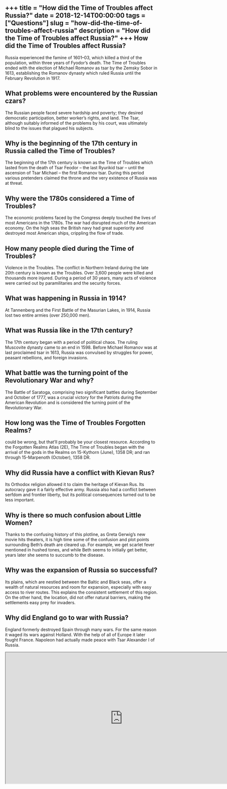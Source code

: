 +++
title = "How did the Time of Troubles affect Russia?"
date = 2018-12-14T00:00:00
tags = ["Questions"]
slug = "how-did-the-time-of-troubles-affect-russia"
description = "How did the Time of Troubles affect Russia?"
+++
How did the Time of Troubles affect Russia?
-------------------------------------------

Russia experienced the famine of 1601–03, which killed a third of the population, within three years of Fyodor’s death. The Time of Troubles ended with the election of Michael Romanov as tsar by the Zemsky Sobor in 1613, establishing the Romanov dynasty which ruled Russia until the February Revolution in 1917.

What problems were encountered by the Russian czars?
----------------------------------------------------

The Russian people faced severe hardship and poverty; they desired democratic participation, better worker’s rights, and land. The Tsar, although suitably informed of the problems by his court, was ultimately blind to the issues that plagued his subjects.

Why is the beginning of the 17th century in Russia called the Time of Troubles?
-------------------------------------------------------------------------------

The beginning of the 17th century is known as the Time of Troubles which lasted from the death of Tsar Feodor – the last Ryurikid tsar – until the ascension of Tsar Michael – the first Romanov tsar. During this period various pretenders claimed the throne and the very existence of Russia was at threat.

Why were the 1780s considered a Time of Troubles?
-------------------------------------------------

The economic problems faced by the Congress deeply touched the lives of most Americans in the 1780s. The war had disrupted much of the American economy. On the high seas the British navy had great superiority and destroyed most American ships, crippling the flow of trade.

How many people died during the Time of Troubles?
-------------------------------------------------

Violence in the Troubles. The conflict in Northern Ireland during the late 20th century is known as the Troubles. Over 3,600 people were killed and thousands more injured. During a period of 30 years, many acts of violence were carried out by paramilitaries and the security forces.

What was happening in Russia in 1914?
-------------------------------------

At Tannenberg and the First Battle of the Masurian Lakes, in 1914, Russia lost two entire armies (over 250,000 men).

What was Russia like in the 17th century?
-----------------------------------------

The 17th century began with a period of political chaos. The ruling Muscovite dynasty came to an end in 1598. Before Michael Romanov was at last proclaimed tsar in 1613, Russia was convulsed by struggles for power, peasant rebellions, and foreign invasions.

What battle was the turning point of the Revolutionary War and why?
-------------------------------------------------------------------

The Battle of Saratoga, comprising two significant battles during September and October of 1777, was a crucial victory for the Patriots during the American Revolution and is considered the turning point of the Revolutionary War.

How long was the Time of Troubles Forgotten Realms?
---------------------------------------------------

could be wrong, but that’ll probably be your closest resource. According to the Forgotten Realms Atlas (2E), The Time of Troubles began with the arrival of the gods in the Realms on 15-Kythorn (June), 1358 DR; and ran through 15-Marpenoth (October), 1358 DR.

Why did Russia have a conflict with Kievan Rus?
-----------------------------------------------

Its Orthodox religion allowed it to claim the heritage of Kievan Rus. Its autocracy gave it a fairly effective army. Russia also had a conflict between serfdom and frontier liberty, but its political consequences turned out to be less important.

Why is there so much confusion about Little Women?
--------------------------------------------------

Thanks to the confusing history of this plotline, as Greta Gerwig’s new movie hits theaters, it is high time some of the confusion and plot points surrounding Beth’s death are cleared up. For example, we get scarlet fever mentioned in hushed tones, and while Beth seems to initially get better, years later she seems to succumb to the disease.

Why was the expansion of Russia so successful?
----------------------------------------------

Its plains, which are nestled between the Baltic and Black seas, offer a wealth of natural resources and room for expansion, especially with easy access to river routes. This explains the consistent settlement of this region. On the other hand, the location, did not offer natural barriers, making the settlements easy prey for invaders.

Why did England go to war with Russia?
--------------------------------------

England formerly destroyed Spain through many wars. For the same reason it waged its wars against Holland. With the help of all of Europe it later fought France. Napoleon had actually made peace with Tsar Alexander I of Russia.

<iframe allow="accelerometer; autoplay; clipboard-write; encrypted-media; gyroscope; picture-in-picture" allowfullscreen="" class="__youtube_prefs__  epyt-is-override  no-lazyload" data-no-lazy="1" data-origheight="433" data-origwidth="770" data-skipgform_ajax_framebjll="" height="433" id="_ytid_42979" loading="lazy" src="https://www.youtube.com/embed/Y9TviIuXPSE?enablejsapi=1&autoplay=0&cc_load_policy=0&cc_lang_pref=&iv_load_policy=1&loop=0&modestbranding=0&rel=1&fs=1&playsinline=0&autohide=2&theme=dark&color=red&controls=1&" title="YouTube player" width="770"></iframe>